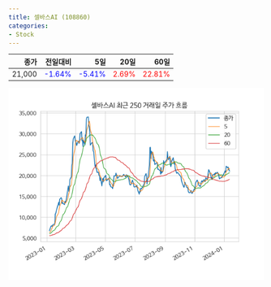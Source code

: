 ```yaml
---
title: 셀바스AI (108860)
categories:
- Stock
---
```


|종가|전일대비|5일|20일|60일|
|---:|-------:|--:|---:|---:|
|21,000|<span style="color: blue">-1.64%</span>|<span style="color: blue">-5.41%</span>|<span style="color: red">2.69%</span>|<span style="color: red">22.81%</span>|


<!-- more -->

![108860](/assets/images/stock/108860.png)